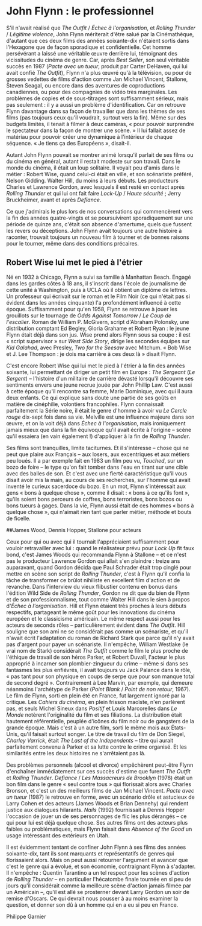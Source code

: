 # John Flynn&nbsp;: le professionnel

S'il n'avait réalisé que *The Outfit* / *Échec à l'organisation*, et *Rolling Thunder* / *Légitime violence*, John Flynn mériterait d'être salué par la Cinémathèque, d'autant que ces deux films des années soixante-dix n'étaient sortis dans l'Hexagone que de façon sporadique et confidentielle. Cet homme persévérant a laissé une véritable œuvre derrière lui, témoignant des vicissitudes du cinéma de genre. Car, après *Best Seller*, son seul véritable succès en 1987 (*Pacte avec un tueur*, produit par Carter DeHaven, qui lui avait confié *The Outfit*), Flynn n'a plus œuvré qu'à la télévision, ou pour de grosses vedettes de films d'action comme Jan Michael Vincent, Stallone, Steven Seagal, ou encore dans des aventures de coproductions canadiennes, ou pour des compagnies de vidéo très marginales. Les problèmes de copies et de sous-titrages sont suffisamment sérieux, mais pas seulement&nbsp;: il y a aussi un problème d'identification. Car on retrouve Flynn davantage dans sa façon de travailler que dans les thèmes de ses films (pas toujours ceux qu'il voudrait, surtout vers la fin). Même sur des budgets limités, il tenait à filmer à deux caméras, «&nbsp;pour pouvoir surprendre le spectateur dans la façon de montrer une scène.&nbsp;» Il lui fallait assez de matériau pour pouvoir créer une dynamique à l'intérieur de chaque séquence. «&nbsp;Je tiens ça des Européens&nbsp;», disait-il.

Autant John Flynn pouvait se montrer animé lorsqu'il parlait de ses films ou du cinéma en général, autant il restait modeste sur son travail. Dans le monde du cinéma, il était un loup solitaire. Il voyait peu d'amis dans le métier&nbsp;: Robert Wise, quand celui-ci était en ville, et son scénariste préféré, Nelson Gidding. Walter Hill, du moins à leurs débuts. Les producteurs Charles et Lawrence Gordon, avec lesquels il est resté en contact après *Rolling Thunder* et qui lui ont fait faire *Lock-Up* / *Haute sécurité*&nbsp;; Jerry Bruckheimer, avant et après *Defiance*.

Ce que j'admirais le plus lors de nos conversations qui commencèrent vers la fin des années quatre-vingts et se poursuivirent sporadiquement sur une période de quinze ans, c'était son absence d'amertume, quels que fussent les revers ou déceptions. John Flynn avait toujours une autre histoire à raconter, trouvait toujours un nouveau film à tourner et de bonnes raisons pour le tourner, même dans des conditions précaires.

## Robert Wise lui met le pied à l'étrier

Né en 1932 à Chicago, Flynn a suivi sa famille à Manhattan Beach. Engagé dans les gardes côtes à 18 ans, il s'inscrit dans l'école de journalisme de cette unité à Washington, puis à UCLA où il obtient un diplôme de lettres. Un professeur qui écrivait sur le roman et le Film Noir (ce qui n'était pas si évident dans les années cinquante) l'a profondément influencé à cette époque. Suffisamment pour qu'en 1958, Flynn se retrouve à jouer les grouillots sur le tournage de *Odds Against Tomorrow* / *Le Coup de l'escalier*. Roman de William P. McGivern, script d'Abraham Polonsky, une distribution comptant Ed Begley, Gloria Grahame et Robert Ryan&nbsp;: le jeune Flynn était déjà dans son jus. Wise prend alors Flynn sous sa coupe&nbsp;: il est «&nbsp;script supervisor&nbsp;» sur *West Side Story*, dirige les secondes équipes sur *Kid Galahad*, avec Presley, *Two for the Seesaw* avec Mitchum. «&nbsp;Bob Wise et J. Lee Thompson&nbsp;: je dois ma carrière à ces deux là&nbsp;» disait Flynn.

C'est encore Robert Wise qui lui met le pied à l'étrier à la fin des années soixante, lui permettant de diriger un petit film en Europe&nbsp;: *The Sergeant* (*Le Sergent*)&nbsp;– l'histoire d'un militaire de carrière dévasté lorsqu'il découvre ses sentiments envers une jeune recrue jouée par John Phillip Law. C'est aussi à cette époque qu'il rencontre sa femme, Marie Dominique, avec qui il aura deux enfants. Ce qui explique sans doute une partie de ses goûts en matière de cinéphilie, volontiers francophiles. Flynn connaissait parfaitement la Série noire, il était le genre d'homme à avoir vu *Le Cercle rouge* dix-sept fois dans sa vie. Melville est une influence majeure dans son œuvre, et on la voit déjà dans *Échec à l'organisation*, mais ironiquement jamais mieux que dans la fin équivoque qu'il avait écrite à l'origine –&nbsp;scène qu'il essaiera (en vain également&nbsp;!) d'appliquer à la fin de *Rolling Thunder*.

Ses films sont tranquilles, limite taciturnes. Et il s'intéresse –&nbsp;chose qui ne peut que plaire aux Français&nbsp;– aux losers, aux excentriques et aux métiers peu loués. Il a par exemple fait en 1983 un film peu vu, *Touched*, sur un bozo de foire –&nbsp;le type qu'on fait tomber dans l'eau en tirant sur une cible avec des balles de son. Et c'est avec une fierté caractéristique qu'il vous disait avoir mis la main, au cours de ses recherches, sur l'homme qui avait inventé le curieux sacerdoce du bozo. En un mot, Flynn s'intéressait aux gens «&nbsp;bons à quelque chose&nbsp;», comme il disait&nbsp;: «&nbsp;bons à ce qu'ils font&nbsp;», qu'ils soient bons perceurs de coffres, bons terroristes, bons bozos ou bons tueurs à gages. Dans la vie, Flynn aussi était de ces hommes «&nbsp;bons à quelque chose&nbsp;», qui n'aimait rien tant que parler métier, méthode et bouts de ficelle.

##James Wood, Dennis Hopper, Stallone pour acteurs

Ceux pour qui ou avec qui il tournait l'appréciaient suffisamment pour vouloir retravailler avec lui&nbsp;: quand le réalisateur prévu pour *Lock Up* fit faux bond, c'est James Woods qui recommanda Flynn à Stallone –&nbsp;et ce n'est pas le producteur Lawrence Gordon qui allait s'en plaindre&nbsp;: treize ans auparavant, quand Gordon décida que Paul Schrader était trop cinglé pour mettre en scène son script de *Rolling Thunder*, c'est à Flynn qu'il confia la tâche de transformer ce brûlot nihiliste en excellent film d'action et de revanche. Dans l'interview du vieux flibustier contenu en bonus dans l'édition Wild Side de *Rolling Thunder*, Gordon ne dit que du bien de Flynn et de son professionnalisme, tout comme Walter Hill dans le sien à propos d'*Échec à l'organisation*. Hill et Flynn étaient très proches à leurs débuts respectifs, partageant le même goût pour les innovations du cinéma européen et le classicisme américain. Le même respect aussi pour les acteurs de seconds rôles –&nbsp;particulièrement évident dans *The Outfit*. Hill souligne que son ami ne se considérait pas comme un scénariste, et qu'il n'avait écrit l'adaptation du roman de Richard Stark que parce qu'il n'y avait pas d'argent pour payer un scénariste. Il n'empêche, William Westlake (le vrai nom de Stark) considérait *The Outfit* comme le film le plus proche de l'éthique de travail de son héros Parker, et Robert Duvall, l'acteur le plus approprié à incarner son plombier-zingueur du crime –&nbsp;même si dans ses fantasmes les plus enfiévrés, il avait toujours vu Jack Palance dans le rôle, «&nbsp;pas tant pour son physique en coups de serpe que pour son manque total de second degré&nbsp;». Contrairement à Lee Marvin, par exemple, qui demeure néanmoins l'archétype de Parker (*Point Blank* / *Point de non retour*, 1967). Le film de Flynn, sorti en plein été en France, fut largement ignoré par la critique. Les *Cahiers du cinéma*, en plein frisson maoïste, n'en parlèrent pas, et seuls Michel Sineux dans *Positif* et Louis Marcorelles dans *Le Monde* notèrent l'originalité du film et ses filiations. La distribution était hautement référentielle, peuplée d'icônes du film noir ou de gangsters de la grande époque. Mais c'est à un autre film, sorti le même mois aux États-Unis, qu'il faisait surtout songer. Le titre de travail du film de Don Siegel, *Charley Varrick*, était *The Last of the Independents*&nbsp;– titre qui aurait parfaitement convenu à Parker et sa lutte contre le crime organisé. Et les similarités entre les deux histoires ne s'arrêtaient pas là.

Des problèmes personnels (alcool et divorce) empêchèrent peut-être Flynn d'enchaîner immédiatement sur ces succès d'estime que furent *The Outfit* et *Rolling Thunder*. *Defiance* / *Les Massacreurs de Brooklyn* (1978) était un bon film dans le genre «&nbsp;seul contre tous&nbsp;» qui florissait alors avec Charles Bronson, et c'est un des meilleurs films de Jan Michael Vincent. *Pacte avec un tueur* (1987) le retrouve en forme, avec un scénario drôle et astucieux de Larry Cohen et des acteurs (James Woods et Brian Dennehy) qui rendent justice aux dialogues hilarants. *Nails* (1992) fournissait à Dennis Hopper l'occasion de jouer un de ses personnages de flic les plus dérangés –&nbsp;ce qui pour lui est déjà quelque chose. Ses autres films ont des acteurs plus faibles ou problématiques, mais Flynn faisait dans *Absence of the Good* un usage intéressant des extérieurs en Utah.

Il est évidemment tentant de confiner John Flynn à ses films des années soixante-dix, tant ils sont marquants et représentatifs de genres qui florissaient alors. Mais on peut aussi retourner l'argument et avancer que c'est le genre qui a évolué, et son économie, contraignant Flynn à s'adapter. Il n'empêche&nbsp;: Quentin Tarantino a un tel respect pour les scènes d'action de *Rolling Thunder* –&nbsp;en particulier l'hécatombe finale tournée en si peu de jours qu'il considérait comme la meilleure scène d'action jamais filmée par un Américain&nbsp;–, qu'il est allé se prosterner devant Larry Gordon un soir de remise d'Oscars. Ce qui devrait nous pousser à au moins examiner la question, et donner son dû à un homme qui en a eu si peu en France.

Philippe Garnier